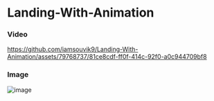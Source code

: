 # Landing-With-Animation

### Video



https://github.com/iamsouvik9/Landing-With-Animation/assets/79768737/81ce8cdf-ff0f-414c-92f0-a0c944709bf8


### Image


![image](https://github.com/iamsouvik9/Landing-With-Animation/assets/79768737/fa1796a8-927e-4dd0-a50b-fd97f975ac6a)

